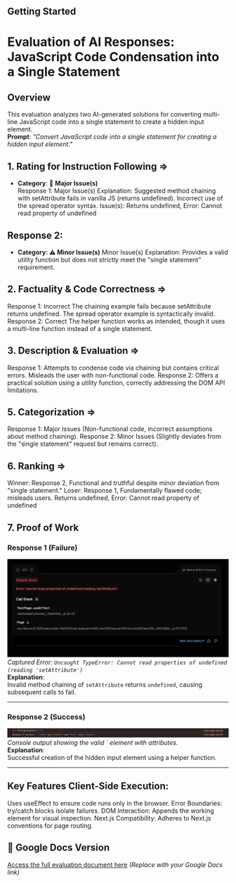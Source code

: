 ## Getting Started

# Evaluation of AI Responses: JavaScript Code Condensation into a Single Statement

## Overview
This evaluation analyzes two AI-generated solutions for converting multi-line JavaScript code into a single statement to create a hidden input element.  
**Prompt**: *"Convert JavaScript code into a single statement for creating a hidden input element."*

## 1. Rating for Instruction Following ⇒
- **Category**: 🚩 **Major Issue(s)**  
Response 1: 
Major Issue(s) Explanation: Suggested method chaining with setAttribute fails in vanilla JS (returns undefined). Incorrect use of the spread operator syntax. 
Issue(s): Returns undefined, Error: Cannot read property of undefined

## Response 2: 
- **Category: ⚠️ Minor Issue(s)** 
Minor Issue(s) Explanation: Provides a valid utility function but does not strictly meet the "single statement" requirement.

## 2. Factuality & Code Correctness ⇒
Response 1: 
Incorrect The chaining example fails because setAttribute returns undefined. The spread operator example is syntactically invalid. 
Response 2: 
Correct The helper function works as intended, though it uses a multi-line function instead of a single statement.

## 3. Description & Evaluation ⇒
Response 1: 
Attempts to condense code via chaining but contains critical errors. Misleads the user with non-functional code. 
Response 2: 
Offers a practical solution using a utility function, correctly addressing the DOM API limitations.

## 5. Categorization ⇒
Response 1: Major Issues (Non-functional code, incorrect assumptions about method chaining). 
Response 2: Minor Issues (Slightly deviates from the "single statement" request but remains correct).


## 6. Ranking ⇒
Winner: Response 2,
Functional and truthful despite minor deviation from "single statement."
Loser: Response 1, 
Fundamentally flawed code; misleads users. Returns undefined, Error: Cannot read property of undefined

## 7. Proof of Work

### Response 1 (Failure)
![Uncaught TypeError in Console](/public/response1-error.png)  
*Captured Error: `Uncaught TypeError: Cannot read properties of undefined (reading 'setAttribute')`*  
**Explanation**:  
Invalid method chaining of `setAttribute` returns `undefined`, causing subsequent calls to fail.

---

### Response 2 (Success)
![Valid Hidden Input Logged in Console](/public/response-success.png)  
*Console output showing the valid `<input type="hidden"> element with attributes.*  
**Explanation**:  
Successful creation of the hidden input element using a helper function.

---


## Key Features Client-Side Execution: 
Uses useEffect to ensure code runs only in the browser. 
Error Boundaries: try/catch blocks isolate failures. 
DOM Interaction: Appends the working element for visual inspection. 
Next.js Compatibility: Adheres to Next.js conventions for page routing.


## 📄 Google Docs Version  
[Access the full evaluation document here](https://docs.google.com/document/d/19MkagFeJ-nTHQuf4G8Pw9tCFSNzYEfiR7cT5C9XhPyI/edit?usp=sharing) *(Replace with your Google Docs link)*




